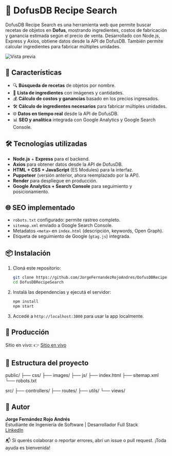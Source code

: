 # 🏹 DofusDB Recipe Search

DofusDB Recipe Search es una herramienta web que permite buscar recetas de objetos en **Dofus**, mostrando ingredientes, costos de fabricación y ganancia estimada según el precio de venta. Desarrollado con Node.js, Express y Axios, obtiene datos desde la API de DofusDB. También permite calcular ingredientes para fabricar múltiples unidades.

![Vista previa](public/images/screenshot.png)

## 🚀 Características

- 🔍 **Búsqueda de recetas** de objetos por nombre.
- 📜 **Lista de ingredientes** con imágenes y cantidades.
- 💰 **Cálculo de costos y ganancias** basado en los precios ingresados.
- 🛠️ **Cálculo de ingredientes necesarios** para fabricar múltiples unidades.
- 🌐 **Datos en tiempo real** desde la API de DofusDB.
- 📊 **SEO y analítica** integrada con Google Analytics y Google Search Console.

## 🛠️ Tecnologías utilizadas

- **Node.js** + **Express** para el backend.
- **Axios** para obtener datos desde la API de DofusDB.
- **HTML + CSS + JavaScript** (ES Modules) para la interfaz.
- **Puppeteer** (versión anterior, ahora reemplazado por la API).
- **Render** para despliegue en producción.
- **Google Analytics + Search Console** para seguimiento y posicionamiento.

## 🌐 SEO implementado

- `robots.txt` configurado: permite rastreo completo.
- `sitemap.xml` enviado a Google Search Console.
- Metadatos `<meta>` en `index.html` (descripción, keywords, Open Graph).
- Etiqueta de seguimiento de Google (`gtag.js`) integrada.

## 📦 Instalación

1. Cloná este repositorio:

   ```sh
   git clone https://github.com/JorgeFernandezRojoAndres/DofusDBRecipeSearch.git
   cd DofusDBRecipeSearch
   ```

2. Instalá las dependencias y ejecutá el servidor:

   ```sh
   npm install
   npm start
   ```

3. Accedé a `http://localhost:3000` para usar la app localmente.

## 🔗 Producción

Sitio en vivo: 👉 [Sitio en vivo](https://recetasdofus.com.ar)

## 📁 Estructura del proyecto

public/
├── css/
├── images/
├── js/
├── index.html
├── sitemap.xml
└── robots.txt

src/
├── controllers/
├── routes/
├── utils/
└── views/

## 👤 Autor

**Jorge Fernández Rojo Andrés**  
Estudiante de Ingeniería de Software | Desarrollador Full Stack  
[LinkedIn](https://www.linkedin.com/in/jorgeandresfernandezrojo/)

📬 Si querés colaborar o reportar errores, abrí un issue o pull request. ¡Toda ayuda es bienvenida!
